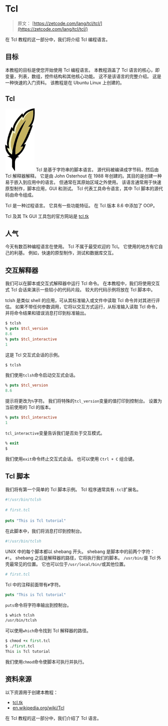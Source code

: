 # Tcl

> 原文： [https://zetcode.com/lang/tcl/tcl/](https://zetcode.com/lang/tcl/tcl/)

在 Tcl 教程的这一部分中，我们将介绍 Tcl 编程语言。

## 目标

本教程的目标是使您开始使用 Tcl 编程语言。 本教程涵盖了 Tcl 语言的核心，即变量，列表，数组，控件结构和其他核心功能。 这不是该语言的完整介绍。 这是一种快速的入门资料。 该教程是在 Ubuntu Linux 上创建的。

## Tcl

![Tcl logo](img/200c3bd9ac24d25b6072fba61ecafe59.jpg) Tcl 是基于字符串的脚本语言。 源代码被编译成字节码，然后由 Tcl 解释器解释。 它是由 John Osterhout 在 1988 年创建的。其目的是创建一种易于嵌入到应用中的语言。 但通常在其原始区域之外使用。 该语言通常用于快速原型制作，脚本应用，GUI 和测试。 Tcl 代表工具命令语言，其中 Tcl 脚本的源代码由命令组成。

Tcl 是一种过程语言。 它具有一些功能特征。 在 Tcl 版本 8.6 中添加了 OOP。

Tcl 及其 Tk GUI 工具包的官方网站是 [tcl.tk](http://tcl.tk/)

## 人气

今天有数百种编程语言在使用。 Tcl 不属于最受欢迎的 Tcl。 它使用的地方有它自己的利基。 例如，快速的原型制作，测试和数据库交互。

## 交互解释器

我们可以在脚本或交互式解释器中运行 Tcl 命令。 在本教程中，我们将使用交互式 Tcl 会话来演示一些较小的代码片段。 较大的代码示例将放在 Tcl 脚本中。

tclsh 是类似 shell 的应用，可从其标准输入或文件中读取 Tcl 命令并对其进行评估。 如果不带任何参数调用，它将以交互方式运行，从标准输入读取 Tcl 命令，并将命令结果和错误消息打印到标准输出。

```tcl
$ tclsh
% puts $tcl_version
8.6
% puts $tcl_interactive
1

```

这是 Tcl 交互式会话的示例。

```tcl
$ tclsh

```

我们使用`tclsh`命令启动交互式会话。

```tcl
% puts $tcl_version
8.6

```

提示将更改为`%`字符。 我们将特殊的`tcl_version`变量的值打印到控制台。 设置为当前使用的 Tcl 的版本。

```tcl
% puts $tcl_interactive
1

```

`tcl_interactive`变量告诉我们是否处于交互模式。

```tcl
% exit
$

```

我们使用`exit`命令终止交互式会话。 也可以使用 `Ctrl + C` 组合键。

## Tcl 脚本

我们将有第一个简单的 Tcl 脚本示例。 Tcl 程序通常具有`.tcl`扩展名。

```tcl
#!/usr/bin/tclsh

# first.tcl

puts "This is Tcl tutorial"

```

在此脚本中，我们将消息打印到控制台。

```tcl
#!/usr/bin/tclsh

```

UNIX 中的每个脚本都以 shebang 开头。 shebang 是脚本中的前两个字符：`#!`。 shebang 之后是解释器的路径，它将执行我们的脚本。 `/usr/bin/`是 Tcl 外壳最常见的位置。 它也可以位于`/usr/local/bin/`或其他位置。

```tcl
# first.tcl

```

Tcl 中的注释前面带有`#`字符。

```tcl
puts "This is Tcl tutorial"

```

`puts`命令将字符串输出到控制台。

```tcl
$ which tclsh
/usr/bin/tclsh

```

可以使用`which`命令找到 Tcl 解释器的路径。

```tcl
$ chmod +x first.tcl 
$ ./first.tcl 
This is Tcl tutorial

```

我们使用`chmod`命令使脚本可执行并执行。

## 资料来源

以下资源用于创建本教程：

*   [tcl.tk](http://www.tcl.tk/)
*   [en.wikipedia.org/wiki/Tcl](http://en.wikipedia.org/wiki/Tcl)

在 Tcl 教程的这一部分中，我们介绍了 Tcl 语言。